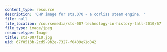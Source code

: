 ```yaml
---
content_type: resource
description: 'CHP image for sts.070 - a corliss steam engine. '
file: null
file_location: /coursemedia/sts-007-technology-in-history-fall-2010/67f0513b2cd59b2e7327f0409e51d842_sts-007f10.jpg
file_type: image/jpeg
resourcetype: Image
title: sts-007f10.jpg
uid: 67f0513b-2cd5-9b2e-7327-f0409e51d842
---
```

